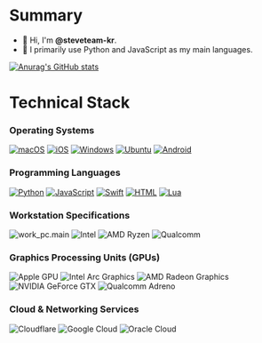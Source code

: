 # Summary
- 👋 Hi, I'm **@steveteam-kr**.  
- 👀 I primarily use Python and JavaScript as my main languages.

[![Anurag's GitHub stats](https://github-readme-stats.vercel.app/api?username=steveteam-kr)](https://github.com/anuraghazra/github-readme-stats)

# Technical Stack
### Operating Systems
[![macOS](https://img.shields.io/badge/macOS-000000?logo=apple&logoColor=F0F0F0)](#)
[![iOS](https://img.shields.io/badge/iOS-000000?&logo=apple&logoColor=white)](#)
[![Windows](https://custom-icon-badges.demolab.com/badge/Windows-0078D6?logo=windows11&logoColor=white)](#)
[![Ubuntu](https://img.shields.io/badge/Ubuntu-E95420?logo=ubuntu&logoColor=white)](#)
[![Android](https://img.shields.io/badge/Android-3DDC84?logo=android&logoColor=white)](#)
### Programming Languages
[![Python](https://img.shields.io/badge/Python-3776AB?logo=python&logoColor=fff)](#)
[![JavaScript](https://img.shields.io/badge/JavaScript-F7DF1E?logo=javascript&logoColor=000)](#)
[![Swift](https://img.shields.io/badge/Swift-F54A2A?logo=swift&logoColor=white)](#)
[![HTML](https://img.shields.io/badge/HTML-%23E34F26.svg?logo=html5&logoColor=white)](#)
[![Lua](https://img.shields.io/badge/Lua-2C2D72?logo=lua&logoColor=white)](#)
### Workstation Specifications
![work_pc.main](https://img.shields.io/badge/Apple-Silicon-999999?logo=apple&logoColor=white)
![Intel](https://img.shields.io/badge/Intel-Core-0071C5?logo=intel&logoColor=white)
![AMD Ryzen](https://img.shields.io/badge/AMD-Ryzen-ED1C24?logo=amd&logoColor=white)
![Qualcomm](https://img.shields.io/badge/Qualcomm-Snapdragon-3253DC?logo=qualcomm&logoColor=white)
### Graphics Processing Units (GPUs)
![Apple GPU](https://img.shields.io/badge/Apple-GPU-999999?logo=apple&logoColor=white)
![Intel Arc Graphics](https://img.shields.io/badge/Intel-Arc-0071C5?logo=intel&logoColor=white)
![AMD Radeon Graphics](https://img.shields.io/badge/AMD-Radeon-ED1C24?logo=amd&logoColor=white)
![NVIDIA GeForce GTX](https://img.shields.io/badge/NVIDIA-GeForce-76B900?logo=nvidia&logoColor=white)
![Qualcomm Adreno](https://img.shields.io/badge/Qualcomm-Adreno-3253DC?logo=qualcomm&logoColor=white)
### Cloud & Networking Services
![Cloudflare](https://img.shields.io/badge/Cloudflare-F38020?logo=Cloudflare&logoColor=white)
![Google Cloud](https://img.shields.io/badge/Google_Cloud-4285F4?logo=google-cloud&logoColor=white)
![Oracle Cloud](https://img.shields.io/badge/Oracle_Cloud-F80000?logo=oracle&logoColor=white)
